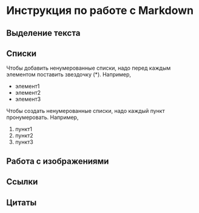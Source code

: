 # Инструкция по работе с Markdown

## Выделение текста

## Списки

Чтобы добавить ненумерованные списки, надо перед каждым элементом поставить звездочку (*). Например,

* элемент1
* элемент2
* элемент3

Чтобы создать ненумерованные списки, надо каждый пункт пронумеровать. Например,

1. пункт1
2. пункт2
3. пункт3

## Работа с изображениями

## Ссылки 

## Цитаты